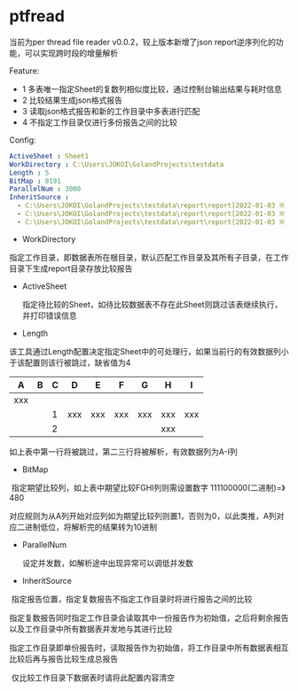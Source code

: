 # ptfread

当前为per thread file reader v0.0.2，较上版本新增了json report逆序列化的功能，可以实现跨时段的增量解析



Feature:

- 1 多表唯一指定Sheet的复数列相似度比较，通过控制台输出结果与耗时信息
- 2 比较结果生成json格式报告
- 3 读取json格式报告和新的工作目录中多表进行匹配
- 4 不指定工作目录仅进行多份报告之间的比较

Config:

```yml
ActiveSheet : Sheet1
WorkDirectory : C:\Users\JOKOI\GolandProjects\testdata
Length : 5
BitMap : 8191
ParallelNum : 3000
InheritSource :
  - C:\Users\JOKOI\GolandProjects\testdata\report\report[2022-01-03 ※ 18-21-38].txt
  - C:\Users\JOKOI\GolandProjects\testdata\report\report[2022-01-03 ※ 17-32-21].txt
  - C:\Users\JOKOI\GolandProjects\testdata\report\report[2022-01-03 ※ 20-08-14].txt
```

- WorkDirectory

​		指定工作目录，即数据表所在根目录，默认匹配工作目录及其所有子目录，在工作目录下生成report目录存放比较报告

- ActiveSheet

  指定待比较的Sheet，如待比较数据表不存在此Sheet则跳过该表继续执行，并打印错误信息

- Length

​		该工具通过Length配置决定指定Sheet中的可处理行，如果当前行的有效数据列小于该配置则该行被跳过，缺省值为4

| A    | B    | C    | D    | E    | F    | G    | H    | I    |
| ---- | ---- | ---- | ---- | ---- | ---- | ---- | ---- | ---- |
| xxx  |      |      |      |      |      |      |      |      |
|      |      | 1    | xxx  | xxx  | xxx  | xxx  | xxx  | xxx  |
|      |      | 2    |      |      |      |      | xxx  |      |

如上表中第一行将被跳过，第二三行将被解析，有效数据列为A-I列

- BitMap

​		指定期望比较列，如上表中期望比较FGHI列则需设置数字 111100000(二进制)=》480

​		对应规则为从A列开始对应列如为期望比较列则置1，否则为0，以此类推，A列对应二进制低位，将解析完的结果转为10进制

- ParallelNum

  设定并发数，如解析途中出现异常可以调低并发数

- InheritSource

​		指定报告位置，指定复数报告不指定工作目录时将进行报告之间的比较

​		指定复数报告同时指定工作目录会读取其中一份报告作为初始值，之后将剩余报告以及工作目录中所有数据表并发地与其进行比较

​		指定工作目录即单份报告时，读取报告作为初始值，将工作目录中所有数据表相互比较后再与报告比较生成总报告

​		仅比较工作目录下数据表时请将此配置内容清空
